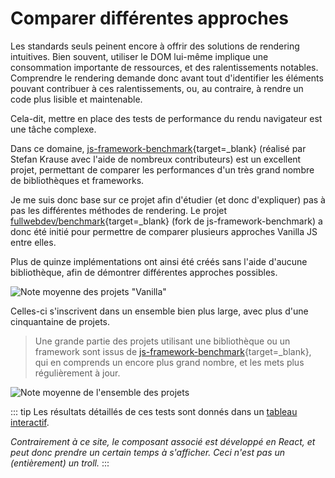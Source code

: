 # Comparer différentes approches

Les standards seuls peinent encore à offrir des solutions de rendering intuitives.
Bien souvent, utiliser le DOM lui-même implique une consommation importante de ressources, et des ralentissements notables.
Comprendre le rendering demande donc avant tout d'identifier les éléments pouvant contribuer à ces ralentissements, ou, au contraire, à rendre un code plus lisible et maintenable.

Cela-dit, mettre en place des tests de performance du rendu navigateur est une tâche complexe.

Dans ce domaine, [js-framework-benchmark](https://github.com/krausest/js-framework-benchmark){target=\_blank} (réalisé par Stefan Krause avec l'aide de nombreux contributeurs) est un excellent projet, permettant de comparer les performances d'un très grand nombre de bibliothèques et frameworks.

Je me suis donc base sur ce projet afin d'étudier (et donc d'expliquer) pas à pas les différentes méthodes de rendering.
Le projet [fullwebdev/benchmark](https://github.com/fullwebdev/benchmark){target=\_blank} (fork de js-framework-benchmark) a donc été initié pour permettre de comparer plusieurs approches Vanilla JS entre elles.

Plus de quinze implémentations ont ainsi été créés sans l'aide d'aucune bibliothèque, afin de démontrer différentes approches possibles.

![Note moyenne des projets "Vanilla"](/illustrations/plots/benchmarks/all/mean-vanilla-modern.png)

Celles-ci s'inscrivent dans un ensemble bien plus large, avec plus d'une cinquantaine de projets.

> Une grande partie des projets utilisant une bibliothèque ou un framework sont issus de [js-framework-benchmark](https://github.com/krausest/js-framework-benchmark){target=\_blank}, qui en comprends un encore plus grand nombre, et les mets plus régulièrement à jour.

![Note moyenne de l'ensemble des projets](/illustrations/plots/benchmarks/all/mean.png)

::: tip
Les résultats détaillés de ces tests sont donnés dans un [tableau interactif](/rendering/benchmark/table).

_Contrairement à ce site, le composant associé est développé en React, et peut donc prendre un certain temps à s'afficher. Ceci n'est pas un (entièrement) un troll._
:::
